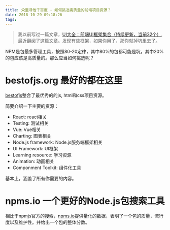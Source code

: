 ```yaml
---
title: 众里寻他千百度 - 如何挑选高质量的前端项目资源？
date: 2018-10-29 09:18:26
tags:
---
```



> 我以前写过一篇文章，[UI大全：前端UI框架集合（持续更新，当前32个）](https://segmentfault.com/a/1190000007699297), 最近翻阅了这篇文章。发现有些框架，如果你用了，那你就掉坑里去了。

NPM是包最多管理工具，按照80-20定律，其中80%的包都可能是坑，其中20%的包应该是高质量的。那么应当如何挑选呢？


# bestofjs.org 最好的都在这里

[bestofjs](https://bestofjs.org/)整合了最优秀的的js, html和css项目资源。

简要介绍一下主要的资源：

- React: react相关
- Testing: 测试相关
- Vue: Vue相关
- Charting: 图表相关
- Node.js framework: Node.js服务端框架相关
- UI Framework: UI框架
- Learning resource: 学习资源
- Animation: 动画相关
- Componment Toolkit: 组件化工具

基本上，涵盖了所有你需要的内容。


# npms.io 一个更好的Node.js包搜索工具

相比于npmjs官方的搜索，[npms.io](https://npms.io/)提供量化的数据，表明了一个包的质量，流行度以及维护性。并给出一个包的整体分数。

